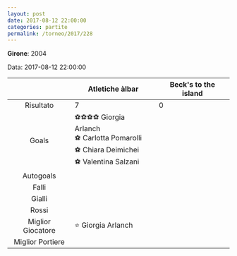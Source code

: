```yaml
---
layout: post
date: 2017-08-12 22:00:00
categories: partite
permalink: /torneo/2017/228
---
```

**Girone**: 2004

Data: 2017-08-12 22:00:00

| | Atletiche àlbar | Beck's to the island |
|:-----:|-----|-----|
Risultato|7|0
Goals|⚽⚽⚽⚽ Giorgia Arlanch<br/>⚽ Carlotta Pomarolli<br/>⚽ Chiara Deimichei<br/>⚽ Valentina  Salzani|
Autogoals||
Falli||
Gialli||
Rossi||
Miglior Giocatore|⭐ Giorgia Arlanch<br/>|
Miglior Portiere||